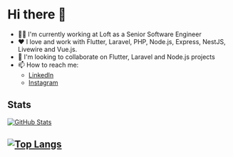# Hi there 👋

- 👨‍💻 I'm currently working at Loft as a Senior Software Engineer
- ❤️ I love and work with Flutter, Laravel, PHP, Node.js, Express, NestJS, Livewire and Vue.js.
- 👯 I'm looking to collaborate on Flutter, Laravel and Node.js projects
- 📫 How to reach me: 
  - [LinkedIn](https://www.linkedin.com/in/samuelcecilio)
  - [Instagram](https://www.instagram.com/ceciliosamuel)

## Stats

[![GitHub Stats](https://github-readme-stats-samuelcecilio.vercel.app/api?username=samuelcecilio&show_icons=true&theme=cobalt&include_all_commits=true&count_private=true)](https://github.com/anuraghazra/github-readme-stats)

[![Top Langs](https://github-readme-stats-sage-samuelcecilio.app/api/top-langs/?username=samuelcecilio&layout=compact&theme=cobalt&langs_count=10)](https://github.com/anuraghazra/github-readme-stats)
---
